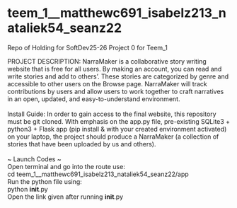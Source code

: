 # teem_1__matthewc691_isabelz213_nataliek54_seanz22
Repo of Holding for SoftDev25-26 Project 0 for Teem_1

PROJECT DESCRIPTION:
NarraMaker is a collaborative story writing website that is free for all users. By making an account, you can read and write stories and add to others’. These stories are categorized by genre and accessible to other users on the Browse page. NarraMaker will track contributions by users and allow users to work together to craft narratives in an open, updated, and easy-to-understand environment.
<br> 
<br> 
Install Guide: 
In order to gain access to the final website, this repository must be git cloned. With emphasis on the app.py file, pre-existing SQLite3 + python3 + Flask app (pip install & with your created environment activated) on your laptop, the project should produce a NarraMaker (a collection of stories that have been uploaded by us and others). 
<br> 
<br>
~ Launch Codes ~
<br>
Open terminal and go into the route use:
<br>	 cd teem_1__matthewc691_isabelz213_nataliek54_seanz22/app
<br> Run the python file using:
<br> python __init__.py
<br> Open the link given after running __init__.py


